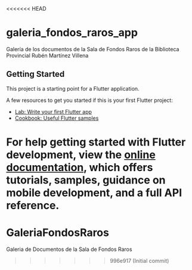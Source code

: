 <<<<<<< HEAD
# galeria_fondos_raros_app

Galería de los documentos de la Sala de Fondos Raros de la Biblioteca Provincial Rubén Martínez Villena

## Getting Started

This project is a starting point for a Flutter application.

A few resources to get you started if this is your first Flutter project:

- [Lab: Write your first Flutter app](https://docs.flutter.dev/get-started/codelab)
- [Cookbook: Useful Flutter samples](https://docs.flutter.dev/cookbook)

For help getting started with Flutter development, view the
[online documentation](https://docs.flutter.dev/), which offers tutorials,
samples, guidance on mobile development, and a full API reference.
=======
# GaleriaFondosRaros
Galeria de Documentos de la Sala de Fondos Raros
>>>>>>> 996e917 (Initial commit)
